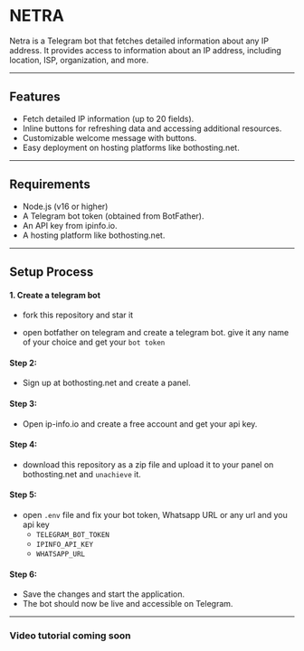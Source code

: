# NETRA

Netra is a Telegram bot that fetches detailed information about any IP address. It provides access to information about an IP address, including location, ISP, organization, and more.

---

## Features

- Fetch detailed IP information (up to 20 fields).
- Inline buttons for refreshing data and accessing additional resources.
- Customizable welcome message with buttons.
- Easy deployment on hosting platforms like bothosting.net.

---

## Requirements

- Node.js (v16 or higher)
- A Telegram bot token (obtained from BotFather).
- An API key from ipinfo.io.
- A hosting platform like bothosting.net.

---

## Setup Process

#### 1. Create a telegram bot

- fork this repository and star it

- open botfather on telegram and create a telegram bot. give it any name of your choice and get your `bot token`

#### Step 2:

- Sign up at bothosting.net and create a panel.

#### Step 3:
- Open ip-info.io and create a free account and get your api key.

#### Step 4:
- download this repository as a zip file and upload it to your panel on bothosting.net and `unachieve` it.

#### Step 5: 
- open `.env` file and fix your bot token, Whatsapp URL or any url and you api key
  - `TELEGRAM_BOT_TOKEN`
  - `IPINFO_API_KEY`
  - `WHATSAPP_URL`

#### Step 6: 
- Save the changes and start the application.
- The bot should now be live and accessible on Telegram.

---

### Video tutorial coming soon
